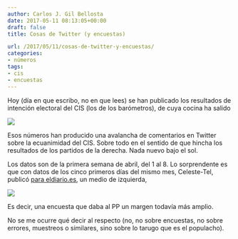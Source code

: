 ```yaml
---
author: Carlos J. Gil Bellosta
date: 2017-05-11 08:13:05+00:00
draft: false
title: Cosas de Twitter (y encuestas)

url: /2017/05/11/cosas-de-twitter-y-encuestas/
categories:
- números
tags:
- cis
- encuestas
---
```


Hoy (día en que escribo, no en que lees) se han publicado los resultados de intención electoral del CIS (los de los barómetros), de cuya cocina ha salido

![](/wp-uploads/2017/05/cis_201704.png#center)

Esos números han producido una avalancha de comentarios en Twitter sobre la ecuanimidad del CIS. Sobre todo en el sentido de que hincha los resultados de los partidos de la derecha. Nada nuevo bajo el sol.

Los datos son de la primera semana de abril, del 1 al 8. Lo sorprendente es que con datos de los cinco primeros días del mismo mes, Celeste-Tel, publicó [para eldiario.es](http://www.eldiario.es/politica/Encuesta-electoral-Celeste-Tel-abril_0_632037060.html), un medio de izquierda,

![](/wp-uploads/2017/05/eldiario_201704.png#center)

Es decir, una encuesta que daba al PP un margen todavía más amplio.

No se me ocurre qué decir al respecto (no, no sobre encuestas, no sobre errores, muestreos o similares, sino sobre lo tarugo que es el populacho).